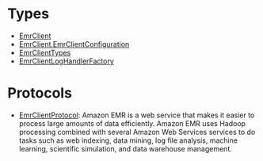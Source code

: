 # Types

  - [EmrClient](/aws-sdk-swift/reference/0.x/AWSEMR/EmrClient)
  - [EmrClient.EmrClientConfiguration](/aws-sdk-swift/reference/0.x/AWSEMR/EmrClient_EmrClientConfiguration)
  - [EmrClientTypes](/aws-sdk-swift/reference/0.x/AWSEMR/EmrClientTypes)
  - [EmrClientLogHandlerFactory](/aws-sdk-swift/reference/0.x/AWSEMR/EmrClientLogHandlerFactory)

# Protocols

  - [EmrClientProtocol](/aws-sdk-swift/reference/0.x/AWSEMR/EmrClientProtocol):
    Amazon EMR is a web service that makes it easier to process large amounts of data efficiently. Amazon EMR uses Hadoop processing combined with several Amazon Web Services services to do tasks such as web indexing, data mining, log file analysis, machine learning, scientific simulation, and data warehouse management.
